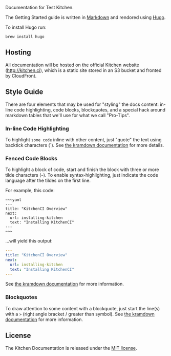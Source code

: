 Documentation for Test Kitchen.

The Getting Started guide is written in [Markdown](https://daringfireball.net/projects/markdown/) and rendored using [Hugo](https://gohugo.io).

To install Hugo run:

```
brew install hugo
```

## Hosting

All documentation will be hosted on the official Kitchen website (http://kitchen.ci), which is a static site stored in an S3 bucket and fronted by CloudFront.

## Style Guide

There are four elements that may be used for "styling" the docs content: in-line code highlighting, code blocks, blockquotes, and a special hack around markdown tables that we'll use for what we call "Pro-Tips".

### In-line Code Highlighting

To highlight `some code` inline with other content, just "quote" the text using backtick characters (`). See [the kramdown documentation](http://kramdown.gettalong.org/syntax.html#code-spans) for more details.

### Fenced Code Blocks

To highlight a block of code, start and finish the block with three or more tilde characters (`~`). To enable syntax-highlighting, just indicate the code language after the tildes on the first line.

For example, this code:

    ~~~yaml
    ---
    title: "KitchenCI Overview"
    next:
      url: installing-kitchen
      text: "Installing KitchenCI"
    ---
    ~~~

...will yield this output:

~~~~yaml
---
title: "KitchenCI Overview"
next:
  url: installing-kitchen
  text: "Installing KitchenCI"
---
~~~~

See [the kramdown documentation](http://kramdown.gettalong.org/syntax.html#fenced-code-blocks) for more information.

### Blockquotes

To draw attention to some content with a blockquote, just start the line(s) with a `>` (right angle bracket / greater than symbol). See [the kramdown documentation](http://kramdown.gettalong.org/syntax.html#blockquotes) for more information.

## License
The Kitchen Documentation is released under the [MIT license][mit-license].


[markdown]: http://daringfireball.net/projects/markdown/syntax
[kitchenci]: http://kitchen.ci
[middleman]: http://middlemanapp.com
[pages]: http://pages.github.com/
[kramdown]: http://kramdown.gettalong.org/
[syntax]: https://github.com/middleman/middleman-syntax
[rouge]: https://github.com/jayferd/rouge
[pygments]: http://pygments.org/
[mit-license]: MIT-LICENSE.txt

